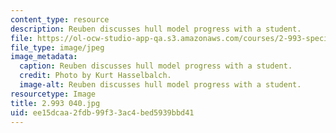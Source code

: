 ```yaml
---
content_type: resource
description: Reuben discusses hull model progress with a student.
file: https://ol-ocw-studio-app-qa.s3.amazonaws.com/courses/2-993-special-topics-in-mechanical-engineering-the-art-and-science-of-boat-design-january-iap-2007/ee15dcaa2fdb99f33ac4bed5939bbd41_2993040.jpg
file_type: image/jpeg
image_metadata:
  caption: Reuben discusses hull model progress with a student.
  credit: Photo by Kurt Hasselbalch.
  image-alt: Reuben discusses hull model progress with a student.
resourcetype: Image
title: 2.993 040.jpg
uid: ee15dcaa-2fdb-99f3-3ac4-bed5939bbd41
---
```

